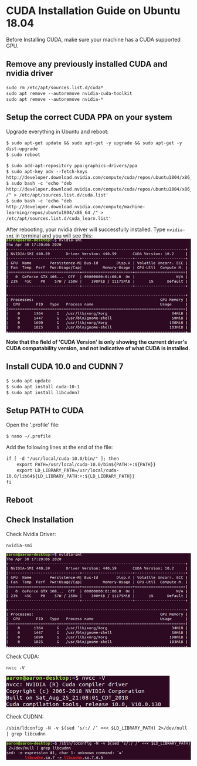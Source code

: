 # CUDA Installation Guide on Ubuntu 18.04
Before Installing CUDA, make sure your machine has a CUDA supported GPU.
## Remove any previously installed CUDA and nvidia driver

```
sudo rm /etc/apt/sources.list.d/cuda*
sudo apt remove --autoremove nvidia-cuda-toolkit
sudo apt remove --autoremove nvidia-*
```
## Setup the correct CUDA PPA on your system
Upgrade everything in Ubuntu and reboot:
```
$ sudo apt-get update && sudo apt-get -y upgrade && sudo apt-get -y dist-upgrade
$ sudo reboot
```

```
$ sudo add-apt-repository ppa:graphics-drivers/ppa
$ sudo apt-key adv --fetch-keys  http://developer.download.nvidia.com/compute/cuda/repos/ubuntu1804/x86_64/7fa2af80.pub
$ sudo bash -c 'echo "deb http://developer.download.nvidia.com/compute/cuda/repos/ubuntu1804/x86_64 /" > /etc/apt/sources.list.d/cuda.list'
$ sudo bash -c 'echo "deb http://developer.download.nvidia.com/compute/machine-learning/repos/ubuntu1804/x86_64 /" > /etc/apt/sources.list.d/cuda_learn.list'
```

After rebooting, your nvidia driver will successfully installed. Type `nvidia-smi` in terminal and you will see this:
![nvidia_driver](/CUDA_Guide/nvidia-driver.png)

**Note that the field of 'CUDA Version' is only showing the current driver's CUDA compatability version, and not indicative of what CUDA is installed.**

## Install CUDA 10.0 and CUDNN 7
```
$ sudo apt update
$ sudo apt install cuda-10-1
$ sudo apt install libcudnn7
```

## Setup PATH to CUDA
Open the '.profile' file:
```
$ nano ~/.profile
```
Add the following lines at the end of the file:
```
if [ -d "/usr/local/cuda-10.0/bin/" ]; then
    export PATH=/usr/local/cuda-10.0/bin${PATH:+:${PATH}}
    export LD_LIBRARY_PATH=/usr/local/cuda-10.0/lib64${LD_LIBRARY_PATH:+:${LD_LIBRARY_PATH}}
fi
```

## Reboot

## Check Installation
Check Nvidia Driver:
```
nvidia-smi
```
![nvidia_driver](/CUDA_Guide/nvidia-driver.png)

Check CUDA:
```
nvcc -V
```
![CUDA](/CUDA_Guide/CUDA.png)

Check CUDNN:
```
/sbin/ldconfig -N -v $(sed ‘s/:/ /’ <<< $LD_LIBRARY_PATH) 2>/dev/null | grep libcudnn
```
![CUDNN](/CUDA_Guide/CUDNN.png)
